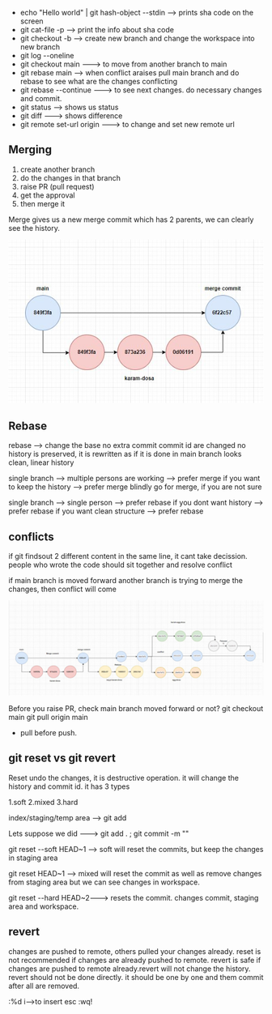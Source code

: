 
* echo "Hello world" | git hash-object --stdin --> prints sha code on the screen 
* git cat-file <commit-id> -p --> print the info about sha code
* git checkout -b <branch-name> --> create new branch and change the workspace into new branch
* git log --oneline
* git checkout main ---> to move from another branch to main
* git rebase main --> when conflict araises pull main branch and do rebase to see what are the changes conflicting
* git rebase --continue ---> to see next changes. do necessary changes and commit.
* git status --> shows us status
* git diff <file name> ---> shows difference 
* git remote set-url origin <git repo url> ---> to change and set new remote url

Merging
--------
1. create another branch
2. do the changes in that branch
3. raise PR (pull request)
4. get the approval
5. then merge it 

Merge gives us a new merge commit which has 2 parents, we can clearly see the history.

![alt text](Merging.JPG)

Rebase
-----------
rebase --> change the base
no extra commit
commit id are changed
no history is preserved, it is rewritten as if it is done in main branch
looks clean, linear history

single branch --> multiple persons are working --> prefer merge
if you want to keep the history --> prefer merge
blindly go for merge, if you are not sure

single branch --> single person --> prefer rebase
if you dont want history --> prefer rebase
if you want clean structure --> prefer rebase

conflicts
----------------
if git findsout 2 different content in the same line, it cant take decission. people who wrote the code should sit together and resolve conflict

if main branch is moved forward
another branch is trying to merge the changes, then conflict will come


![alt text](rebase.JPG)

Before you raise PR, check main branch moved forward or not?
git checkout main 
git pull origin main

* pull before push.

git reset vs git revert
------------------------
Reset undo the changes, it is destructive operation. it will change the history and commit id. it has 3 types

1.soft
2.mixed
3.hard

index/staging/temp area --> git add

Lets suppose we did ---> git add . ; git commit -m ""

git reset --soft HEAD~1 --> soft will reset the commits, but keep the changes in staging area

git reset HEAD~1 --> mixed will reset the commit as well as remove changes from staging area but we can see changes in workspace.

git reset --hard HEAD~2---> resets the commit. changes commit, staging area and workspace.

revert
------
changes are pushed to remote, others pulled your changes already.
reset is not recommended if changes are already pushed to remote.
revert is safe if changes are pushed to remote already.revert will not change the history.
revert should not be done directly. it should be one by one and them commit after all are removed.



:%d
i-->to insert
esc :wq!